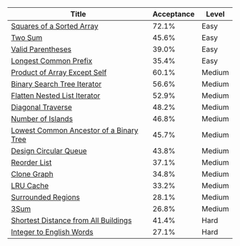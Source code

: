 | Title                                                                                                            | Acceptance   | Level   |
|------------------------------------------------------------------------------------------------------------------|--------------|---------|
| [Squares of a Sorted Array](https://leetcode.com/problems/squares-of-a-sorted-array)                             | 72.1%        | Easy    |
| [Two Sum](https://leetcode.com/problems/two-sum)                                                                 | 45.6%        | Easy    |
| [Valid Parentheses](https://leetcode.com/problems/valid-parentheses)                                             | 39.0%        | Easy    |
| [Longest Common Prefix](https://leetcode.com/problems/longest-common-prefix)                                     | 35.4%        | Easy    |
| [Product of Array Except Self](https://leetcode.com/problems/product-of-array-except-self)                       | 60.1%        | Medium  |
| [Binary Search Tree Iterator](https://leetcode.com/problems/binary-search-tree-iterator)                         | 56.6%        | Medium  |
| [Flatten Nested List Iterator](https://leetcode.com/problems/flatten-nested-list-iterator)                       | 52.9%        | Medium  |
| [Diagonal Traverse](https://leetcode.com/problems/diagonal-traverse)                                             | 48.2%        | Medium  |
| [Number of Islands](https://leetcode.com/problems/number-of-islands)                                             | 46.8%        | Medium  |
| [Lowest Common Ancestor of a Binary Tree](https://leetcode.com/problems/lowest-common-ancestor-of-a-binary-tree) | 45.7%        | Medium  |
| [Design Circular Queue](https://leetcode.com/problems/design-circular-queue)                                     | 43.8%        | Medium  |
| [Reorder List](https://leetcode.com/problems/reorder-list)                                                       | 37.1%        | Medium  |
| [Clone Graph](https://leetcode.com/problems/clone-graph)                                                         | 34.8%        | Medium  |
| [LRU Cache](https://leetcode.com/problems/lru-cache)                                                             | 33.2%        | Medium  |
| [Surrounded Regions](https://leetcode.com/problems/surrounded-regions)                                           | 28.1%        | Medium  |
| [3Sum](https://leetcode.com/problems/3sum)                                                                       | 26.8%        | Medium  |
| [Shortest Distance from All Buildings](https://leetcode.com/problems/shortest-distance-from-all-buildings)       | 41.4%        | Hard    |
| [Integer to English Words](https://leetcode.com/problems/integer-to-english-words)                               | 27.1%        | Hard    |